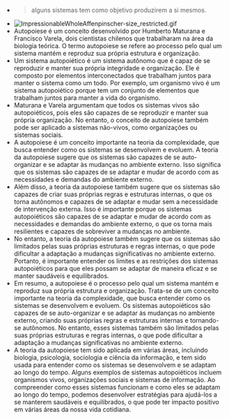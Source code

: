 ---
---

- > alguns sistemas tem como objetivo produzirem a si mesmos.
- ![ImpressionableWholeAffenpinscher-size_restricted.gif](../assets/ImpressionableWholeAffenpinscher-size_restricted_1672107671933_0.gif)
- Autopoiese é um conceito desenvolvido por Humberto Maturana e Francisco Varela, dois cientistas chilenos que trabalharam na área da biologia teórica. O termo autopoiese se refere ao processo pelo qual um sistema mantém e reproduz sua própria estrutura e organização.
- Um sistema autopoiético é um sistema autônomo que é capaz de se reproduzir e manter sua própria integridade e organização. Ele é composto por elementos interconectados que trabalham juntos para manter o sistema como um todo. Por exemplo, um organismo vivo é um sistema autopoiético porque tem um conjunto de elementos que trabalham juntos para manter a vida do organismo.
- Maturana e Varela argumentam que todos os sistemas vivos são autopoiéticos, pois eles são capazes de se reproduzir e manter sua própria organização. No entanto, o conceito de autopoiese também pode ser aplicado a sistemas não-vivos, como organizações ou sistemas sociais.
- A autopoiese é um conceito importante na teoria da complexidade, que busca entender como os sistemas se desenvolvem e evoluem. A teoria da autopoiese sugere que os sistemas são capazes de se auto-organizar e se adaptar às mudanças no ambiente externo. Isso significa que os sistemas são capazes de se adaptar e mudar de acordo com as necessidades e demandas do ambiente externo.
- Além disso, a teoria da autopoiese também sugere que os sistemas são capazes de criar suas próprias regras e estruturas internas, o que os torna autônomos e capazes de se adaptar e mudar sem a necessidade de intervenção externa. Isso é importante porque os sistemas autopoiéticos são capazes de se adaptar e mudar de acordo com as necessidades e demandas do ambiente externo, o que os torna mais resilientes e capazes de sobreviver a mudanças no ambiente.
- No entanto, a teoria da autopoiese também sugere que os sistemas são limitados pelas suas próprias estruturas e regras internas, o que pode dificultar a adaptação a mudanças significativas no ambiente externo. Portanto, é importante entender os limites e as restrições dos sistemas autopoiéticos para que eles possam se adaptar de maneira eficaz e se manter saudáveis e equilibrados.
- Em resumo, a autopoiese é o processo pelo qual um sistema mantém e reproduz sua própria estrutura e organização. Trata-se de um conceito importante na teoria da complexidade, que busca entender como os sistemas se desenvolvem e evoluem. Os sistemas autopoiéticos são capazes de se auto-organizar e se adaptar às mudanças no ambiente externo, criando suas próprias regras e estruturas internas e tornando-se autônomos. No entanto, esses sistemas também são limitados pelas suas próprias estruturas e regras internas, o que pode dificultar a adaptação a mudanças significativas no ambiente externo.
- A teoria da autopoiese tem sido aplicada em várias áreas, incluindo biologia, psicologia, sociologia e ciência da informação, e tem sido usada para entender como os sistemas se desenvolvem e se adaptam ao longo do tempo. Alguns exemplos de sistemas autopoiéticos incluem organismos vivos, organizações sociais e sistemas de informação. Ao compreender como esses sistemas funcionam e como eles se adaptam ao longo do tempo, podemos desenvolver estratégias para ajudá-los a se manterem saudáveis e equilibrados, o que pode ter impacto positivo em várias áreas da nossa vida cotidiana.